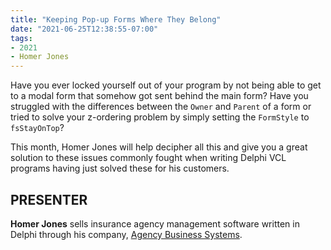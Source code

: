 ```yaml
---
title: "Keeping Pop-up Forms Where They Belong"
date: "2021-06-25T12:38:55-07:00"
tags:
- 2021
- Homer Jones
---
```


Have you ever locked yourself out of your program by not being able to get to a modal form that somehow got sent behind the main form? Have you struggled with the differences between the `Owner` and `Parent` of a form or tried to solve your z-ordering problem by simply setting the `FormStyle` to `fsStayOnTop`?

This month, Homer Jones will help decipher all this and give you a great solution to these issues commonly fought when writing Delphi VCL programs having just solved these for his customers.

## PRESENTER ##

**Homer Jones** sells insurance agency management software written in Delphi through his company, [Agency Business Systems](http://agencybusys.com/). 
